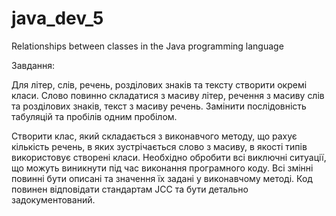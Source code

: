 # java_dev_5
Relationships between classes in the Java programming language

Завдання:

Для літер, слів, речень, розділових знаків та тексту створити окремі класи. Слово повинно складатися з масиву літер, речення з масиву слів та розділових знаків, текст з масиву речень. Замінити послідовність табуляцій та пробілів одним пробілом.

Створити клас, який складається з виконавчого методу, що рахує кількість речень, в яких зустрічається слово з масиву, в якості типів використовує створені класи. Необхідно обробити всі виключні ситуації, що можуть виникнути під час виконання програмного коду. Всі змінні повинні бути описані та значення їх задані у виконавчому методі. Код повинен відповідати стандартам JCC та бути детально задокументований.
